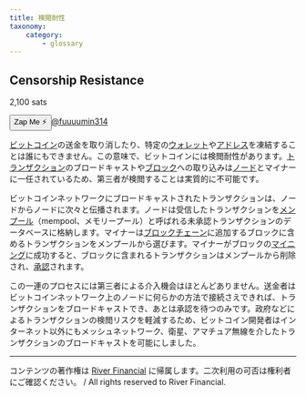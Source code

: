 ```yaml
---
title: 検閲耐性
taxonomy:
    category:
        - glossary
---
```


## Censorship Resistance
2,100 sats

<div><button class="zap-button" data-npub="npub1u3rz86hzjejkh54mg04u20sxe62ps3nhtqy987n6yqv6sx52uhjsnkn4se" data-relays="wss://relay.damus.io,wss://relay.snort.social,wss://nostr.wine,wss://relay.nostr.band">Zap Me ⚡</button><a href="https://twitter.com/fuuuumin314">@fuuuumin314</a></div>

[ビットコイン](http://lostinbitcoin.jp.testrs.jp/staging/glossary/bitcoin/)の送金を取り消したり、特定の[ウォレット](http://lostinbitcoin.jp.testrs.jp/staging/glossary/wallet/)や[アドレス](http://lostinbitcoin.jp.testrs.jp/staging/glossary/address/)を凍結することは誰にもできません。この意味で、ビットコインには検閲耐性があります。[トランザクション](http://lostinbitcoin.jp.testrs.jp/staging/glossary/transaction/)のブロードキャストや[ブロック](http://lostinbitcoin.jp.testrs.jp/staging/glossary/block/)への取り込みは[ノード](http://lostinbitcoin.jp.testrs.jp/staging/glossary/node/)とマイナーに一任されているため、第三者が検閲することは実質的に不可能です。

ビットコインネットワークにブロードキャストされたトランザクションは、ノードからノードに次々と伝播されます。ノードは受信したトランザクションを[メンプール](http://lostinbitcoin.jp.testrs.jp/staging/glossary/mempool/)（mempool、メモリープール）と呼ばれる未承認トランザクションのデータベースに格納します。マイナーは[ブロックチェーン](http://lostinbitcoin.jp.testrs.jp/staging/glossary/blockchain/)に追加するブロックに含めるトランザクションをメンプールから選びます。マイナーがブロックの[マイニング](http://lostinbitcoin.jp.testrs.jp/staging/glossary/mining/)に成功すると、ブロックに含まれるトランザクションはメンプールから削除され、[承認](http://lostinbitcoin.jp.testrs.jp/staging/glossary/confirmation/)されます。

この一連のプロセスには第三者による介入機会はほとんどありません。送金者はビットコインネットワーク上のノードに何らかの方法で接続さえできれば、トランザクションをブロードキャストでき、あとは承認を待つのみです。政府などによるトランザクションの検閲リスクを軽減するため、ビットコイン開発者はインターネット以外にもメッシュネットワーク、衛星、アマチュア無線を介したトランザクションのブロードキャストを可能にしました。

---
コンテンツの著作権は [River Financial](https://river.com/) に帰属します。二次利用の可否は権利者にご確認ください。 / All rights reserved to River Financial.
